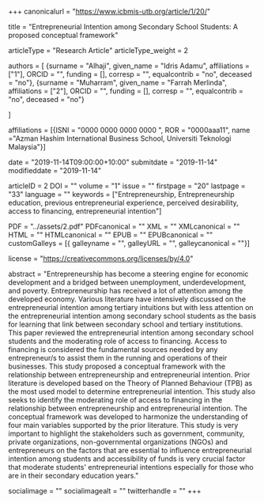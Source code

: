 +++
canonicalurl = "https://www.icbmis-utb.org/article/1/20/"

title = "Entrepreneurial Intention among Secondary School Students: A proposed conceptual framework"

articleType = "Research Article"
articleType_weight = 2

authors = [
  {surname = "Alhaji",  given_name = "Idris Adamu",  affiliations = ["1"],  ORCID = "", funding = [], corresp = "", equalcontrib = "no", deceased = "no"},
  {surname = "Muharram",  given_name = "Farrah Merlinda",  affiliations = ["2"],  ORCID = "", funding = [], corresp = "", equalcontrib = "no", deceased = "no"}
  
]

affiliations = [{ISNI = "0000 0000 0000 0000 ", ROR = "0000aaa11", name ="Azman Hashim International Business School, Universiti Teknologi Malaysia"}]

date = "2019-11-14T09:00:00+10:00"
submitdate = "2019-11-14"
modifieddate = "2019-11-14"

articleID = 2
DOI = ""
volume = "1"
issue = ""
firstpage = "20"
lastpage = "33"
language = ""
keywords = ["Entrepreneurship, Entrepreneurship education, previous entrepreneurial experience, perceived desirability, access to financing, entrepreneurial intention"]


PDF = "../assets/2.pdf"
PDFcanonical = ""
XML = ""
XMLcanonical = ""
HTML = ""
HTMLcanonical = ""
EPUB = ""
EPUBcanonical = ""
customGalleys = [{ galleyname = "", galleyURL = "", galleycanonical = ""}]

license = "https://creativecommons.org/licenses/by/4.0"

abstract = "Entrepreneurship has become a steering engine for economic development and a bridged between unemployment, underdevelopment, and poverty. Entrepreneurship has received a lot of attention among the developed economy. Various literature have intensively discussed on the entrepreneurial intention among tertiary intuitions but with less attention on the entrepreneurial intention among secondary school students as the basis for learning that link between secondary school and tertiary institutions. This paper reviewed the entrepreneurial intention among secondary school students and the moderating role of access to financing. Access to financing is considered the fundamental sources needed by any entrepreneur/s to assist them in the running and operations of their businesses. This study proposed a conceptual framework with the relationship between entrepreneurship and entrepreneurial intention. Prior literature is developed based on the Theory of Planned Behaviour (TPB) as the most used model to determine entrepreneurial intention. This study also seeks to identify the moderating role of access to financing in the relationship between entrepreneurship and entrepreneurial intention. The conceptual framework was developed to harmonize the understanding of four main variables supported by the prior literature. This study is very important to highlight the stakeholders such as government, community, private organizations, non-governmental organizations (NGOs) and entrepreneurs on the factors that are essential to influence entrepreneurial intention among students and accessibility of funds is very crucial factor that moderate students' entrepreneurial intentions especially for those who are in their secondary education years."


socialimage = ""
socialimagealt = ""
twitterhandle = ""
+++

